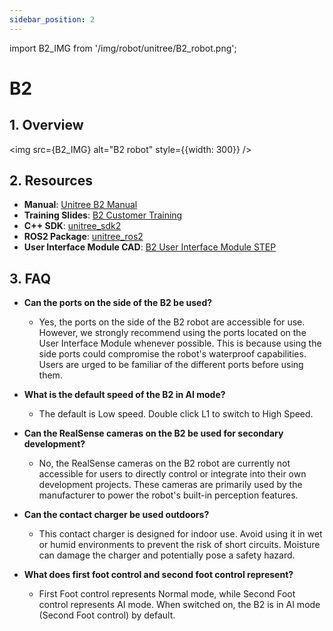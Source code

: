 ```yaml
---
sidebar_position: 2
---
```


import B2_IMG from '/img/robot/unitree/B2_robot.png';

# B2

## 1. Overview

<img src={B2_IMG} alt="B2 robot" style={{width: 300}} />

## 2. Resources

* **Manual**: [Unitree B2 Manual](https://support.unitree.com/home/en/B2_developer/About%20B2)
* **Training Slides**: [B2 Customer Training](https://tangrobot.sharepoint.com/:p:/s/Public-Outgoing/Ef2w_exJ67hLi1Xqsv0VjosBtS1pz0ZjTdHZcyOrTAc-mA?e=XiMFoT)
* **C++ SDK**: [unitree_sdk2](https://github.com/unitreerobotics/unitree_sdk2)
* **ROS2 Package**: [unitree_ros2](https://github.com/unitreerobotics/unitree_ros2)
* **User Interface Module CAD**: [B2 User Interface Module STEP](https://tangrobot.sharepoint.com/:u:/s/ProductDevelopment/EaH5OYxj8glKjJ10s0Xm2ooBU7ncVzAkqjGGkULEB9O_jA?e=uJayCQ)

## 3. FAQ

* **Can the ports on the side of the B2 be used?**
    - Yes, the ports on the side of the B2 robot are accessible for use. However, we strongly recommend using the ports located on the User Interface Module whenever possible. This is because using the side ports could compromise the robot's waterproof capabilities. Users are urged to be familiar of the different ports before using them.

* **What is the default speed of the B2 in AI mode?**
    - The default is Low speed. Double click L1 to switch to High Speed.

* **Can the RealSense cameras on the B2 be used for secondary development?**
    - No, the RealSense cameras on the B2 robot are currently not accessible for users to directly control or integrate into their own development projects. These cameras are primarily used by the manufacturer to power the robot's built-in perception features.

* **Can the contact charger be used outdoors?**
    - This contact charger is designed for indoor use. Avoid using it in wet or humid environments to prevent the risk of short circuits. Moisture can damage the charger and potentially pose a safety hazard.

* **What does first foot control and second foot control represent?**
    - First Foot control represents Normal mode, while Second Foot control represents AI mode. When switched on, the B2 is in AI mode (Second Foot control) by default.
